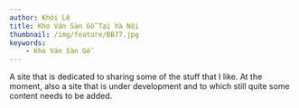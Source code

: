 ```yaml
---
author: Khôi Lê
title: Kho Ván Sàn Gỗ Tại hà Nội
thumbnail: /img/feature/BB77.jpg
keywords:
    - Kho Ván Sàn Gỗ
---
```


A site that is dedicated to sharing some of the stuff that I like. At the moment, also a site that is under development and to which still quite some content needs to be added.  
